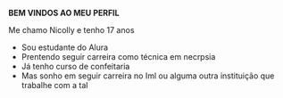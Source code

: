 **BEM VINDOS AO MEU PERFIL**

Me chamo Nicolly e tenho 17 anos

- Sou estudante do Alura
- Prentendo seguir carreira como técnica em necrpsia
- Já tenho curso de confeitaria
- Mas sonho em seguir carreira no Iml ou alguma outra instituição que trabalhe com a tal
